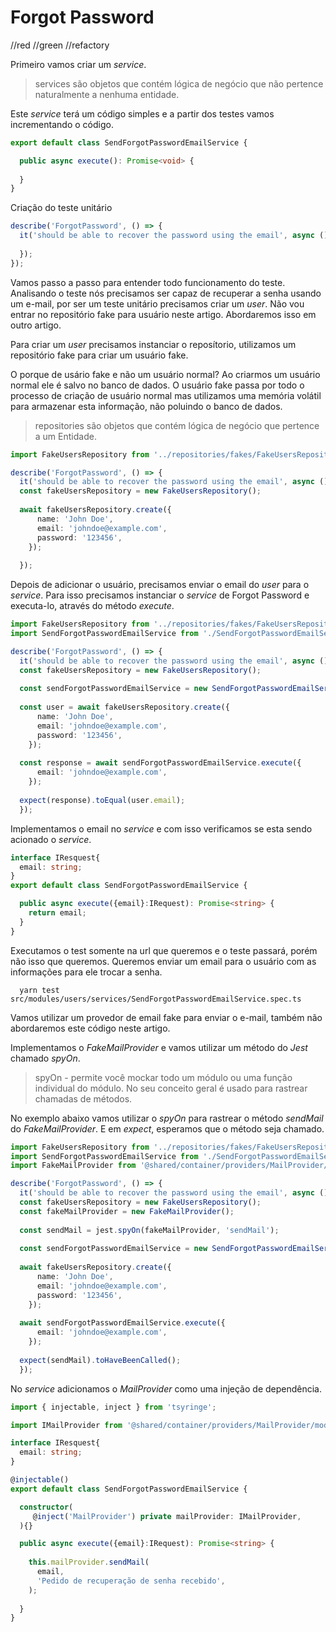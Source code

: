 # Forgot Password

//red
//green
//refactory


Primeiro vamos criar um *service*.

> services são objetos que contém lógica de negócio que não pertence naturalmente a nenhuma entidade.

Este *service* terá um código simples e a partir dos testes vamos incrementando o código.

```ts
export default class SendForgotPasswordEmailService {

  public async execute(): Promise<void> {
    
  }
}

```

Criação do teste unitário

```ts
describe('ForgotPassword', () => {
  it('should be able to recover the password using the email', async () => {
    
  });
});

```

Vamos passo a passo para entender todo funcionamento do teste. 
Analisando o teste nós precisamos ser capaz de recuperar a senha usando um e-mail, por ser um teste unitário precisamos criar um *user*.
Não vou entrar no repositório fake para usuário neste artigo. Abordaremos isso em outro artigo.

Para criar um *user* precisamos instanciar o reposítorio, utilizamos um repositório fake para criar um usuário fake.

O porque de usário fake e não um usuário normal? 
Ao criarmos um usuário normal ele é salvo no banco de dados. O usuário fake passa por todo o processo de criação de usuário normal mas utilizamos uma memória volátil para armazenar esta informação, não poluindo o banco de dados.

> repositories são objetos que contém lógica de negócio que pertence a um Entidade.

```ts
import FakeUsersRepository from '../repositories/fakes/FakeUsersRepository';

describe('ForgotPassword', () => {
  it('should be able to recover the password using the email', async () => {
  const fakeUsersRepository = new FakeUsersRepository();
  
  await fakeUsersRepository.create({
      name: 'John Doe',
      email: 'johndoe@example.com',
      password: '123456',
    });
    
  });
```

Depois de adicionar o usuário, precisamos enviar o email do *user* para o *service*. 
Para isso precisamos instanciar o *service* de Forgot Password e executa-lo, através do método *execute*.

```ts
import FakeUsersRepository from '../repositories/fakes/FakeUsersRepository';
import SendForgotPasswordEmailService from './SendForgotPasswordEmailService';

describe('ForgotPassword', () => {
  it('should be able to recover the password using the email', async () => {
  const fakeUsersRepository = new FakeUsersRepository();
  
  const sendForgotPasswordEmailService = new SendForgotPasswordEmailService();
  
  const user = await fakeUsersRepository.create({
      name: 'John Doe',
      email: 'johndoe@example.com',
      password: '123456',
    });
  
  const response = await sendForgotPasswordEmailService.execute({
      email: 'johndoe@example.com',
    });
    
  expect(response).toEqual(user.email);  
  });
```

Implementamos o email no *service* e com isso verificamos se esta sendo acionado o *service*.

```ts
interface IResquest{
  email: string;
}
export default class SendForgotPasswordEmailService {

  public async execute({email}:IRequest): Promise<string> {
    return email;
  }
}

```
Executamos o test somente na url que queremos e o teste passará, porém não isso que queremos. Queremos enviar um email para o usuário com as informações para ele trocar a senha.
```terminal
  yarn test src/modules/users/services/SendForgotPasswordEmailService.spec.ts
```

Vamos utilizar um provedor de email fake para enviar o e-mail, também não abordaremos este código neste artigo.

Implementamos o *FakeMailProvider* e vamos utilizar um método do *Jest* chamado *spyOn*.

> spyOn - permite você mockar todo um módulo ou uma função individual do módulo. No seu conceito geral é usado para rastrear chamadas de métodos.

No exemplo abaixo vamos utilizar o *spyOn* para rastrear o método *sendMail* do *FakeMailProvider*. E em *expect*, esperamos que o método seja chamado.

```ts
import FakeUsersRepository from '../repositories/fakes/FakeUsersRepository';
import SendForgotPasswordEmailService from './SendForgotPasswordEmailService';
import FakeMailProvider from '@shared/container/providers/MailProvider/fakes/FakeMailProvider';

describe('ForgotPassword', () => {
  it('should be able to recover the password using the email', async () => {
  const fakeUsersRepository = new FakeUsersRepository();
  const fakeMailProvider = new FakeMailProvider();
  
  const sendMail = jest.spyOn(fakeMailProvider, 'sendMail');
  
  const sendForgotPasswordEmailService = new SendForgotPasswordEmailService();
  
  await fakeUsersRepository.create({
      name: 'John Doe',
      email: 'johndoe@example.com',
      password: '123456',
    });
  
  await sendForgotPasswordEmailService.execute({
      email: 'johndoe@example.com',
    });
    
  expect(sendMail).toHaveBeenCalled();
  });
```
No *service* adicionamos o *MailProvider* como uma injeção de dependência.

```ts
import { injectable, inject } from 'tsyringe';

import IMailProvider from '@shared/container/providers/MailProvider/models/IMailProvider';

interface IResquest{
  email: string;
}

@injectable()
export default class SendForgotPasswordEmailService {

  constructor(
     @inject('MailProvider') private mailProvider: IMailProvider,
  ){}

  public async execute({email}:IRequest): Promise<string> {
  
    this.mailProvider.sendMail(
      email,
      'Pedido de recuperação de senha recebido',
    );
    
  }
}

```

